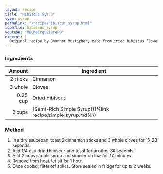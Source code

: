 ```yaml
---
layout: recipe
title: "Hibiscus Syrup"
type: syrup
permalink: "/recipe/hibiscus_syrup.html"
iconfile: hibiscus_syrup
youtube: "MEQMeCrg0Zi8rePO"
excerpt: |
  Original recipe by Shannon Mustipher, made from dried hibiscus flowers, which are steeped in a simple sugar syrup to create a vibrant red liquid.
---
```


### Ingredients

|   Amount | Ingredient                                                |
| -------: | --------------------------------------------------------- |
| 2 sticks | Cinnamon                                                  |
|  3 whole | Cloves                                                    |
| 0.25 cup | Dried Hibiscus                                            |
|   2 cups | [Semi-Rich Simple Syrup]({%link recipe/simple_syrup.md%}) |

### Method

1. In a dry saucepan, toast 2 cinnamon sticks and 3 whole cloves for 15-20 seconds.
2. Add 1/4 cup dried hibiscus and toast for another 30 seconds.
3. Add 2 cups simple syrup and simmer on low for 20 minutes.
4. Remove from heat, let sit for 1 hour.
5. Once cooled, filter off solids. Store sealed in fridge for up to 2 weeks.

